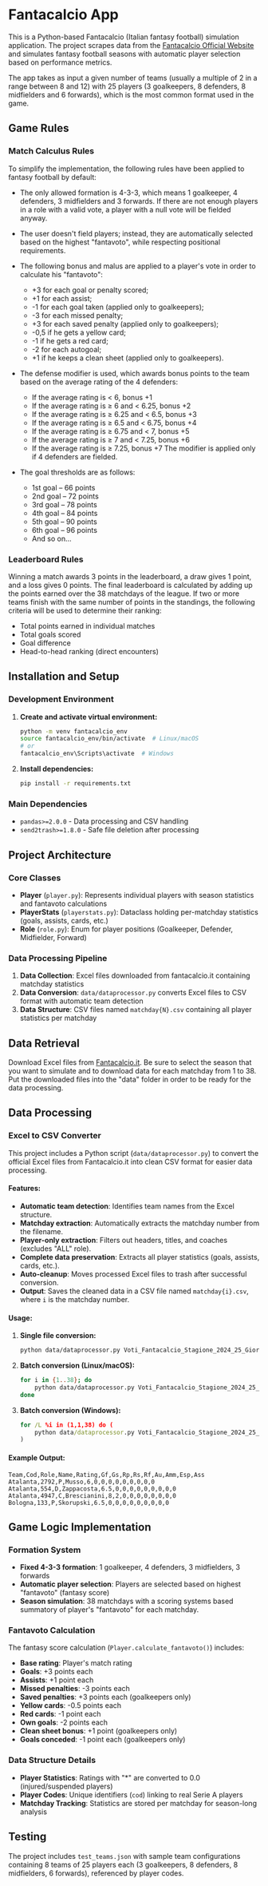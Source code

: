 # Fantacalcio App

This is a Python-based Fantacalcio (Italian fantasy football) simulation application. The project scrapes data from the [Fantacalcio Official Website](https://www.fantacalcio.it/voti-fantacalcio-serie-a) and simulates fantasy football seasons with automatic player selection based on performance metrics.

The app takes as input a given number of teams (usually a multiple of 2 in a range between 8 and 12) with 25 players (3 goalkeepers, 8 defenders, 8 midfielders and 6 forwards), which is the most common format used in the game. 

## Game Rules

### Match Calculus Rules
To simplify the implementation, the following rules have been applied to fantasy football by default:
  - The only allowed formation is 4-3-3, which means 1 goalkeeper, 4 defenders, 3 midfielders and 3 forwards. If there are not enough players in a role with a valid vote, a player with a null vote will be fielded anyway.
  
  - The user doesn't field players; instead, they are automatically selected based on the highest "fantavoto", while respecting positional requirements.
  
  - The following bonus and malus are applied to a player's vote in order to calculate his "fantavoto":
     - +3 for each goal or penalty scored;
     - +1 for each assist;
     - -1 for each goal taken (applied only to goalkeepers);
     - -3 for each missed penalty;
     - +3 for each saved penalty (applied only to goalkeepers);
     - -0,5 if he gets a yellow card;
     - -1 if he gets a red card;
     - -2 for each autogoal;
     - +1 if he keeps a clean sheet (applied only to goalkeepers).
       
  - The defense modifier is used, which awards bonus points to the team based on the average rating of the 4 defenders:
     - If the average rating is < 6, bonus +1
     - If the average rating is ≥ 6 and < 6.25, bonus +2
     - If the average rating is ≥ 6.25 and < 6.5, bonus +3
     - If the average rating is ≥ 6.5 and < 6.75, bonus +4
     - If the average rating is ≥ 6.75 and < 7, bonus +5
     - If the average rating is ≥ 7 and < 7.25, bonus +6
     - If the average rating is ≥ 7.25, bonus +7
    The modifier is applied only if 4 defenders are fielded.

  - The goal thresholds are as follows:
     - 1st goal – 66 points
     - 2nd goal – 72 points
     - 3rd goal – 78 points
     - 4th goal – 84 points
     - 5th goal – 90 points
     - 6th goal – 96 points
     - And so on...

### Leaderboard Rules
Winning a match awards 3 points in the leaderboard, a draw gives 1 point, and a loss gives 0 points.
The final leaderboard is calculated by adding up the points earned over the 38 matchdays of the league.
If two or more teams finish with the same number of points in the standings, the following criteria will be used to determine their ranking:
  - Total points earned in individual matches
  - Total goals scored
  - Goal difference
  - Head-to-head ranking (direct encounters)

## Installation and Setup

### Development Environment

1. **Create and activate virtual environment:**
   ```bash
   python -m venv fantacalcio_env
   source fantacalcio_env/bin/activate  # Linux/macOS
   # or
   fantacalcio_env\Scripts\activate  # Windows
   ```

2. **Install dependencies:**
   ```bash
   pip install -r requirements.txt
   ```

### Main Dependencies
- `pandas>=2.0.0` - Data processing and CSV handling
- `send2trash>=1.8.0` - Safe file deletion after processing

## Project Architecture

### Core Classes
- **Player** (`player.py`): Represents individual players with season statistics and fantavoto calculations
- **PlayerStats** (`playerstats.py`): Dataclass holding per-matchday statistics (goals, assists, cards, etc.)
- **Role** (`role.py`): Enum for player positions (Goalkeeper, Defender, Midfielder, Forward)

### Data Processing Pipeline
1. **Data Collection**: Excel files downloaded from fantacalcio.it containing matchday statistics
2. **Data Conversion**: `data/dataprocessor.py` converts Excel files to CSV format with automatic team detection
3. **Data Structure**: CSV files named `matchday{N}.csv` containing all player statistics per matchday

## Data Retrieval 

Download Excel files from [Fantacalcio.it](https://www.fantacalcio.it/voti-fantacalcio-serie-a). Be sure to select the season that you want to simulate and to download data for each matchday from 1 to 38.
Put the downloaded files into the "data" folder in order to be ready for the data processing.

## Data Processing

### Excel to CSV Converter

This project includes a Python script (`data/dataprocessor.py`) to convert the official Excel files from Fantacalcio.it into clean CSV format for easier data processing.

#### Features:
- **Automatic team detection**: Identifies team names from the Excel structure.
- **Matchday extraction**: Automatically extracts the matchday number from the filename.
- **Player-only extraction**: Filters out headers, titles, and coaches (excludes "ALL" role).
- **Complete data preservation**: Extracts all player statistics (goals, assists, cards, etc.).
- **Auto-cleanup**: Moves processed Excel files to trash after successful conversion.
- **Output**: Saves the cleaned data in a CSV file named `matchday{i}.csv`, where `i` is the matchday number.
#### Usage:

1. **Single file conversion:**
   ```bash
   python data/dataprocessor.py Voti_Fantacalcio_Stagione_2024_25_Giornata_1.xlsx
   ```

2. **Batch conversion (Linux/macOS):**
   ```bash
   for i in {1..38}; do
       python data/dataprocessor.py Voti_Fantacalcio_Stagione_2024_25_Giornata_${i}.xlsx
   done
   ```

3. **Batch conversion (Windows):**
   ```cmd
   for /L %i in (1,1,38) do (
       python data/dataprocessor.py Voti_Fantacalcio_Stagione_2024_25_Giornata_%i.xlsx
   )
   ```

#### Example Output:
```csv
Team,Cod,Role,Name,Rating,Gf,Gs,Rp,Rs,Rf,Au,Amm,Esp,Ass
Atalanta,2792,P,Musso,6,0,0,0,0,0,0,0,0,0
Atalanta,554,D,Zappacosta,6.5,0,0,0,0,0,0,0,0,0
Atalanta,4947,C,Brescianini,8,2,0,0,0,0,0,0,0,0
Bologna,133,P,Skorupski,6.5,0,0,0,0,0,0,0,0,0
```

## Game Logic Implementation

### Formation System
- **Fixed 4-3-3 formation**: 1 goalkeeper, 4 defenders, 3 midfielders, 3 forwards
- **Automatic player selection**: Players are selected based on highest "fantavoto" (fantasy score)
- **Season simulation**: 38 matchdays with a scoring systems based summatory of player's "fantavoto" for each matchday.

### Fantavoto Calculation
The fantasy score calculation (`Player.calculate_fantavoto()`) includes:
- **Base rating**: Player's match rating
- **Goals**: +3 points each
- **Assists**: +1 point each
- **Missed penalties**: -3 points each
- **Saved penalties**: +3 points each (goalkeepers only)
- **Yellow cards**: -0.5 points each
- **Red cards**: -1 point each
- **Own goals**: -2 points each
- **Clean sheet bonus**: +1 point (goalkeepers only)
- **Goals conceded**: -1 point each (goalkeepers only)

### Data Structure Details
- **Player Statistics**: Ratings with "*" are converted to 0.0 (injured/suspended players)
- **Player Codes**: Unique identifiers (`cod`) linking to real Serie A players
- **Matchday Tracking**: Statistics are stored per matchday for season-long analysis

## Testing

The project includes `test_teams.json` with sample team configurations containing 8 teams of 25 players each (3 goalkeepers, 8 defenders, 8 midfielders, 6 forwards), referenced by player codes.
